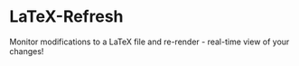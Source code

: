 LaTeX-Refresh
=============

Monitor modifications to a LaTeX file and re-render - real-time view of your changes!